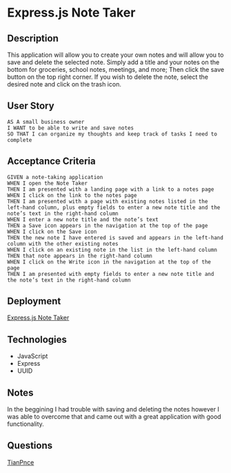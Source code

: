 # Express.js Note Taker

## Description
This application will allow you to create your own notes and will allow you to save and delete the selected note. Simply add a title and your notes on the bottom for groceries, school notes, meetings, and more; Then click the save button on the top right corner. If you wish to delete the note, select the desired note and click on the trash icon.

## User Story
```
AS A small business owner
I WANT to be able to write and save notes
SO THAT I can organize my thoughts and keep track of tasks I need to complete
```

## Acceptance Criteria
```
GIVEN a note-taking application
WHEN I open the Note Taker
THEN I am presented with a landing page with a link to a notes page
WHEN I click on the link to the notes page
THEN I am presented with a page with existing notes listed in the left-hand column, plus empty fields to enter a new note title and the note’s text in the right-hand column
WHEN I enter a new note title and the note’s text
THEN a Save icon appears in the navigation at the top of the page
WHEN I click on the Save icon
THEN the new note I have entered is saved and appears in the left-hand column with the other existing notes
WHEN I click on an existing note in the list in the left-hand column
THEN that note appears in the right-hand column
WHEN I click on the Write icon in the navigation at the top of the page
THEN I am presented with empty fields to enter a new note title and the note’s text in the right-hand column
```

## Deployment
[Express.js Note Taker](https://expressjs-note-taker25.herokuapp.com/)

## Technologies
- JavaScript
- Express
- UUID

## Notes
In the beggining I had trouble with saving and deleting the notes however I was able to overcome that and came out with a great application with good functionality.

## Questions
[TianPnce](https://github.com/TianPnce)

